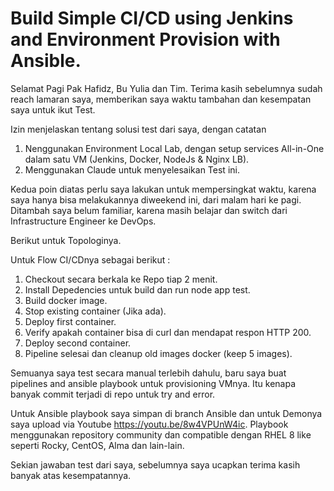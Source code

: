 # Build Simple CI/CD using Jenkins and Environment Provision with Ansible.

Selamat Pagi Pak Hafidz, Bu Yulia dan Tim.
Terima kasih sebelumnya sudah reach lamaran saya, memberikan saya waktu tambahan dan kesempatan saya untuk ikut Test.

Izin menjelaskan tentang solusi test dari saya, dengan catatan
1. Nenggunakan Environment Local Lab, dengan setup services All-in-One dalam satu VM (Jenkins, Docker, NodeJs & Nginx LB).
2. Menggunakan Claude untuk menyelesaikan Test ini.

Kedua poin diatas perlu saya lakukan untuk mempersingkat waktu, karena saya hanya bisa melakukannya diweekend ini, dari malam hari ke pagi. Ditambah saya belum familiar, karena masih belajar dan switch dari Infrastructure Engineer ke DevOps.

Berikut untuk Topologinya.

Untuk Flow CI/CDnya sebagai berikut :
1. Checkout secara berkala ke Repo tiap 2 menit.
2. Install Depedencies untuk build dan run node app test.
3. Build docker image.
4. Stop existing container (Jika ada).
5. Deploy first container.
6. Verify apakah container bisa di curl dan mendapat respon HTTP 200.
7. Deploy second container.
8. Pipeline selesai dan cleanup old images docker (keep 5 images).

Semuanya saya test secara manual terlebih dahulu, baru saya buat pipelines and ansible playbook untuk provisioning VMnya. Itu kenapa banyak commit terjadi di repo untuk try and error.

Untuk Ansible playbook saya simpan di branch Ansible dan untuk Demonya saya upload via Youtube https://youtu.be/8w4VPUnW4ic. Playbook menggunakan repository community dan compatible dengan RHEL 8 like seperti Rocky, CentOS, Alma dan lain-lain.

Sekian jawaban test dari saya, sebelumnya saya ucapkan terima kasih banyak atas kesempatannya.




